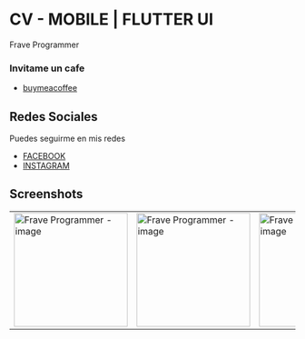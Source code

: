 # CV - MOBILE | FLUTTER UI

Frave Programmer

### Invitame un cafe

- [buymeacoffee](https://www.buymeacoffee.com/frave)

## Redes Sociales

Puedes seguirme en mis redes


- [FACEBOOK](https://www.facebook.com/fraveDeveloper)
- [INSTAGRAM](https://www.instagram.com/frave_developer/)

## Screenshots

<table>
    <tr>
        <td><img src="https://user-images.githubusercontent.com/76232843/113044139-f4834c00-9162-11eb-882f-dbf04431c00d.png" alt="Frave Programmer - image" width="200"></td>
        <td><img src="https://user-images.githubusercontent.com/76232843/113044208-02d16800-9163-11eb-8e20-ce6f153efdda.png" alt="Frave Programmer - image" width="200"></td>
        <td><img src="https://user-images.githubusercontent.com/76232843/113044265-0f55c080-9163-11eb-92b7-f8617e86f1c1.png" alt="Frave Programmer - image" width="200"></td>
    </tr>
</table>
